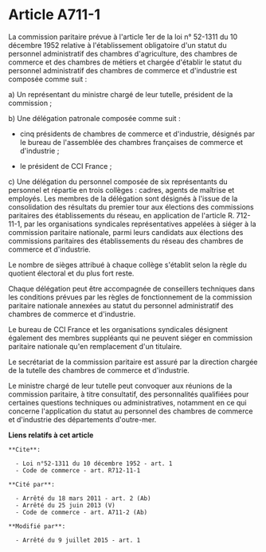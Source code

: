 # Article A711-1

La commission paritaire prévue à l'article 1er de la loi n° 52-1311 du 10 décembre 1952 relative à l'établissement
obligatoire d'un statut du personnel administratif des chambres d'agriculture, des chambres de commerce et des chambres de
métiers et chargée d'établir le statut du personnel administratif des chambres de commerce et d'industrie est composée comme
suit : 

a) Un représentant du ministre chargé de leur tutelle, président de la commission ; 

b) Une délégation patronale composée comme suit :

- cinq présidents de chambres de commerce et d'industrie, désignés par le bureau de l'assemblée des chambres françaises de
commerce et d'industrie ;

- le président de CCI France ; 

c) Une délégation du personnel composée de six représentants du personnel et répartie en trois collèges : cadres, agents de
maîtrise et employés. Les membres de la délégation sont désignés à l'issue de la consolidation des résultats du premier tour
aux élections des commissions paritaires des établissements du réseau, en application de l'article R. 712-11-1, par les
organisations syndicales représentatives appelées à siéger à la commission paritaire nationale, parmi leurs candidats aux
élections des commissions paritaires des établissements du réseau des chambres de commerce et d'industrie. 

Le nombre de sièges attribué à chaque collège s'établit selon la règle du quotient électoral et du plus fort reste. 

Chaque délégation peut être accompagnée de conseillers techniques dans les conditions prévues par les règles de
fonctionnement de la commission paritaire nationale annexées au statut du personnel administratif des chambres de commerce et
d'industrie. 

Le bureau de CCI France et les organisations syndicales désignent également des membres suppléants qui ne peuvent siéger en
commission paritaire nationale qu'en remplacement d'un titulaire. 

Le secrétariat de la commission paritaire est assuré par la direction chargée de la tutelle des chambres de commerce et
d'industrie. 

Le ministre chargé de leur tutelle peut convoquer aux réunions de la commission paritaire, à titre consultatif, des
personnalités qualifiées pour certaines questions techniques ou administratives, notamment en ce qui concerne l'application
du statut au personnel des chambres de commerce et d'industrie des départements d'outre-mer.

**Liens relatifs à cet article**

	**Cite**:

	  - Loi n°52-1311 du 10 décembre 1952 - art. 1
	  - Code de commerce - art. R712-11-1

	**Cité par**:

	  - Arrêté du 18 mars 2011 - art. 2 (Ab)
	  - Arrêté du 25 juin 2013 (V)
	  - Code de commerce - art. A711-2 (Ab)

	**Modifié par**:

	  - Arrêté du 9 juillet 2015 - art. 1
